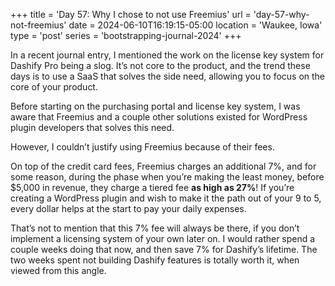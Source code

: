 +++
title = 'Day 57: Why I chose to not use Freemius'
url = 'day-57-why-not-freemius'
date = 2024-06-10T16:19:15-05:00
location = 'Waukee, Iowa'
type = 'post'
series = 'bootstrapping-journal-2024'
+++

In a recent journal entry, I mentioned the work on the license key system for Dashify Pro being a slog. It’s not core to the product, and the trend these days is to use a SaaS that solves the side need, allowing you to focus on the core of your product.

Before starting on the purchasing portal and license key system, I was aware that Freemius and a couple other solutions existed for WordPress plugin developers that solves this need.

However, I couldn’t justify using Freemius because of their fees.

On top of the credit card fees, Freemius charges an additional 7%, and for some reason, during the phase when you’re making the least money, before $5,000 in revenue, they charge a tiered fee **as high as 27%**! If you’re creating a WordPress plugin and wish to make it the path out of your 9 to 5, every dollar helps at the start to pay your daily expenses.

That’s not to mention that this 7% fee will always be there, if you don’t implement a licensing system of your own later on. I would rather spend a couple weeks doing that now, and then save 7% for Dashify’s lifetime. The two weeks spent not building Dashify features is totally worth it, when viewed from this angle.
